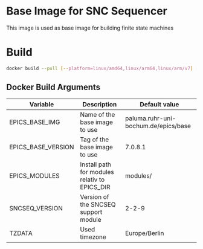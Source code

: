 # Base Image for SNC Sequencer

This image is used as base image for building finite state machines

# Build

```bash
docker build --pull [--platform=linux/amd64,linux/arm64,linux/arm/v7] [--push] [--build-arg ARG=VALUE]... -t <REGISTRY>/ioc:<TAG> .
```

## Docker Build Arguments

| Variable                 | Description                                             | Default value                        |
|--------------------------|---------------------------------------------------------|--------------------------------------|
| EPICS_BASE_IMG           | Name of the base image to use                           | paluma.ruhr-uni-bochum.de/epics/base |
| EPICS_BASE_VERSION       | Tag of the base image to use                            | 7.0.8.1                              |
| EPICS_MODULES            | Install path for modules relativ to EPICS_DIR           | modules/                             |
| SNCSEQ_VERSION           | Version of the SNCSEQ support module                    | 2-2-9                                |
| TZDATA                   | Used timezone                                           | Europe/Berlin                        |

